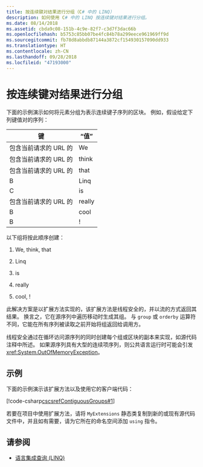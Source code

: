 ```yaml
---
title: 按连续键对结果进行分组（C# 中的 LINQ）
description: 如何使用 C# 中的 LINQ 按连续键对结果进行分组。
ms.date: 08/14/2018
ms.assetid: cbda9c08-151b-4c9e-82f7-c3d7f3dac66b
ms.openlocfilehash: b5753c85bb07be4fc84b78a299eece961969ff9d
ms.sourcegitcommit: fb78d8abbdb87144a3872cf154930157090dd933
ms.translationtype: HT
ms.contentlocale: zh-CN
ms.lasthandoff: 09/28/2018
ms.locfileid: "47193000"
---
```

# <a name="group-results-by-contiguous-keys"></a>按连续键对结果进行分组

下面的示例演示如何将元素分组为表示连续键子序列的区块。 例如，假设给定下列键值对的序列：

|键|“值”|
|---------|-----------|
|包含当前请求的 URL 的|We|
|包含当前请求的 URL 的|think|
|包含当前请求的 URL 的|that|
|B|Linq|
|C|is|
|包含当前请求的 URL 的|really|
|B|cool|
|B|!|

以下组将按此顺序创建：

1. We, think, that

2. Linq

3. is

4. really

5. cool, !

此解决方案是以扩展方法实现的，该扩展方法是线程安全的，并以流的方式返回其结果。 换言之，它在源序列中遍历移动时生成其组。 与 `group` 或 `orderby` 运算符不同，它能在所有序列被读取之前开始将组返回给调用方。

线程安全通过在循环访问源序列的同时创建每个组或区块的副本来实现，如源代码注释中所述。 如果源序列具有大型的连续项序列，则公共语言运行时可能会引发 <xref:System.OutOfMemoryException>。

## <a name="example"></a>示例

下面的示例演示该扩展方法以及使用它的客户端代码：

[!code-csharp[cscsrefContiguousGroups#1](~/samples/snippets/csharp/concepts/linq/how-to-group-results-by-contiguous-keys_1.cs)]

若要在项目中使用扩展方法，请将 `MyExtensions` 静态类复制到新的或现有源代码文件中，并且如有需要，请为它所在的命名空间添加 `using` 指令。

## <a name="see-also"></a>请参阅

- [语言集成查询 (LINQ)](index.md)
